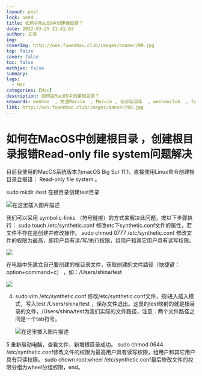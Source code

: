 ```yaml
---
layout: post
lock: need
title: 如何在MacOS中创建根目录？
date: 2022-03-25 21:41:03
author: 文浩
img:
coverImg: http://oes.fuwenhao.club/images/banner/09.jpg
top: false
cover: false
toc: false
mathjax: false
summary:
tags:
  - Mac
categories: [Mac]
description: 如何在MacOS中创建根目录？
keywords: wenhao  , 文浩Marvin  , Marvin , 似水似流年  , wenhaoclub  , fuwenhao.club , plus.fuwenhao.club  ,文浩的博客 , 似水似流年的博客
link: http://oes.fuwenhao.club/images/banner/09.jpg
---
```



# 如何在MacOS中创建根目录 ，创建根目录报错Read-only file system问题解决

<link rel="stylesheet" href="https://cdn.jsdelivr.net/gh/wenhaoclub/blog-assets/files/js/css/APlayer.min.css">
<script src="https://cdn.jsdelivr.net/gh/wenhaoclub/blog-assets/files/js/APlayer.min.js"></script>
<script src="https://baseoss.fuwenhao.club/js/Meting.min.js"></script>

<div class="aplayer" data-id="1901371647" data-server="netease" data-type="song" data-mode="single" data-autoplay="true"></div>



目前我使用的MacOS系统版本为macOS Big Sur 11.1，直接使用Linux命令创建根目录会报错： Read-only file system 。

sudo mkdir /test 在根目录创建test目录

![在这里插入图片描述](https://img-blog.csdnimg.cn/8a37b68e28e444faaf8b406fbba446f7.png)



我们可以采用 symbolic-links （符号链接）的方式来解决此问题，按以下步骤执行：
sudo touch /etc/synthetic.conf 修改etc下synthetic.conf文件的属性，若文件不存在是创建并修改操作。
sudo chmod 0777 /etc/synthetic.conf 修改文件的权限为最高，即用户具有读/写/执行权限，组用户和其它用户具有读写权限。

<img src="https://img-blog.csdnimg.cn/298574b460df4a3b9cfb11953752cd67.png?x-oss-process=image/watermark,type_d3F5LXplbmhlaQ,shadow_50,text_Q1NETiBA5qKF6JOd57Sr,size_20,color_FFFFFF,t_70,g_se,x_16"><img>

在电脑中先建立自己要创建的根目录文件，获取创建的文件路径（快捷键：option+command+c） ，如：/Users/shina/test

<img src="https://img-blog.csdnimg.cn/8f9029808b0049f5a280a69dc935af3e.png?x-oss-process=image/watermark,type_d3F5LXplbmhlaQ,shadow_50,text_Q1NETiBA5qKF6JOd57Sr,size_20,color_FFFFFF,t_70,g_se,x_16"> </img>



 4. sudo vim /etc/synthetic.conf 修改/etc/synthetic.conf文件，按i进入插入模式，写入test /Users/shina/test ，保存文件退出。这里的test映射的就是根目录的文件，/Users/shina/test为我们实际的文件路径，注意：两个文件路径之间是一个tab符号。

    ![在这里插入图片描述](https://img-blog.csdnimg.cn/6c6869929ac7435d98bae31f6b0727c9.png?x-oss-process=image/watermark,type_d3F5LXplbmhlaQ,shadow_50,text_Q1NETiBA5qKF6JOd57Sr,size_20,color_FFFFFF,t_70,g_se,x_16)

5.重新启动电脑，查看文件，新增根目录成功。
sudo chmod 0644 /etc/synthetic.conf修改文件的权限为最高用户具有读写权限，组用户和其它用户具有只读权限。
sudo chown root:wheel /etc/synthetic.conf最后修改文件的权限分组为wheel分组权限，end。

